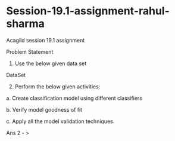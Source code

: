 # Session-19.1-assignment-rahul-sharma
Acagild session 19.1 assignment 

 Problem Statement
 
1. Use the below given data set

DataSet

2. Perform the below given activities:

a. Create classification model using different classifiers

b. Verify model goodness of fit

c. Apply all the model validation techniques.

Ans 2 - >

